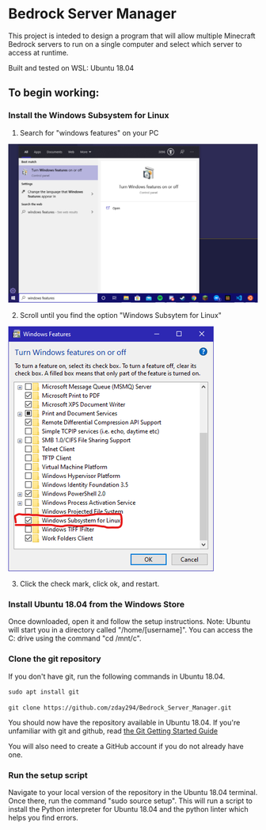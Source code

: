 # Bedrock Server Manager

This project is inteded to design a program that will allow multiple Minecraft Bedrock servers to run on a single computer and select which server to access at runtime. 

Built and tested on WSL: Ubuntu 18.04

## To begin working:

### Install the Windows Subsystem for Linux

1. Search for "windows features" on your PC

![](images/windows_features_search.png)

2. Scroll until you find the option "Windows Subsytem for Linux"

![](images/windows_features_open.png)

3. Click the check mark, click ok, and restart.


### Install Ubuntu 18.04 from the Windows Store

Once downloaded, open it and follow the setup instructions. 
Note: Ubuntu will start you in a directory called "/home/[username]". You can access the C: drive using the command "cd /mnt/c".

### Clone the git repository

If you don't have git, run the following commands in Ubuntu 18.04.

    sudo apt install git

    git clone https://github.com/zday294/Bedrock_Server_Manager.git 

You should now have the repository available in Ubuntu 18.04. If you're unfamiliar with git and github, read [the Git Getting Started Guide](./gitting_started.md)

You will also need to create a GitHub account if you do not already have one.

### Run the setup script

Navigate to your local version of the repository in the Ubuntu 18.04 terminal. Once there, run the command "sudo source setup". This will run a script to install the Python interpreter for Ubuntu 18.04 and the python linter which helps you find errors.
